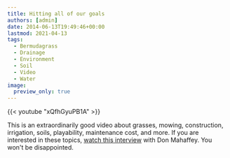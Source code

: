 ```yaml
---
title: Hitting all of our goals
authors: [admin]
date: 2014-06-13T19:49:46+00:00
lastmod: 2021-04-13
tags:
  - Bermudagrass
  - Drainage
  - Environment
  - Soil
  - Video
  - Water
image:
  preview_only: true
---
```


{{< youtube "xQfhGyuPB1A" >}}

This is an extraordinarily good video about grasses, mowing, construction, irrigation, soils, playability, maintenance cost, and more. If you are interested in these topics, [watch this interview](https://youtu.be/xQfhGyuPB1A) with Don Mahaffey. You won't be disappointed.
